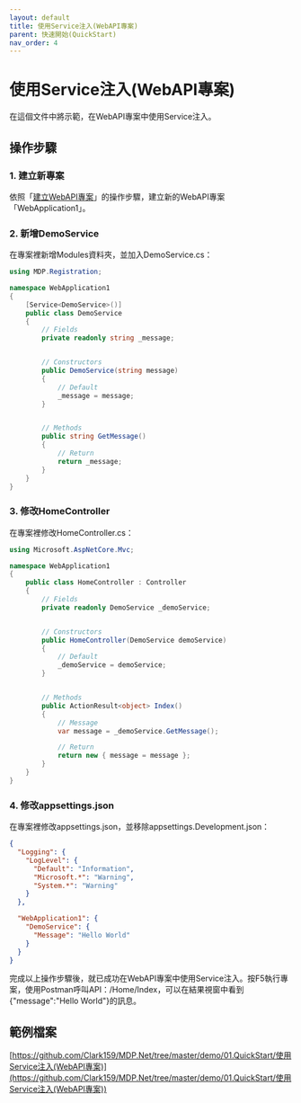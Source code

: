 ```yaml
---
layout: default
title: 使用Service注入(WebAPI專案)
parent: 快速開始(QuickStart)
nav_order: 4
---
```


# 使用Service注入(WebAPI專案)

在這個文件中將示範，在WebAPI專案中使用Service注入。

## 操作步驟

### 1. 建立新專案

依照「[建立WebAPI專案](../建立WebAPI專案/建立WebAPI專案.html)」的操作步驟，建立新的WebAPI專案「WebApplication1」。

### 2. 新增DemoService

在專案裡新增Modules資料夾，並加入DemoService.cs：

```csharp
using MDP.Registration;

namespace WebApplication1
{
    [Service<DemoService>()]
    public class DemoService
    {
        // Fields
        private readonly string _message;


        // Constructors
        public DemoService(string message)
        {
            // Default
            _message = message;
        }


        // Methods
        public string GetMessage()
        {
            // Return
            return _message;
        }
    }
}
```

### 3. 修改HomeController

在專案裡修改HomeController.cs：

```csharp
using Microsoft.AspNetCore.Mvc;

namespace WebApplication1
{
    public class HomeController : Controller
    {
        // Fields
        private readonly DemoService _demoService;


        // Constructors
        public HomeController(DemoService demoService)
        {
            // Default
            _demoService = demoService;
        }


        // Methods
        public ActionResult<object> Index()
        {
            // Message
            var message = _demoService.GetMessage();

            // Return
            return new { message = message };
        }
    }
}
```

### 4. 修改appsettings.json

在專案裡修改appsettings.json，並移除appsettings.Development.json：

```json
{
  "Logging": {
    "LogLevel": {
      "Default": "Information",
      "Microsoft.*": "Warning",
      "System.*": "Warning"
    }
  },

  "WebApplication1": {
    "DemoService": {
      "Message": "Hello World"
    }
  }
}
```

完成以上操作步驟後，就已成功在WebAPI專案中使用Service注入。按F5執行專案，使用Postman呼叫API：/Home/Index，可以在結果視窗中看到{"message":"Hello World"}的訊息。

## 範例檔案

[https://github.com/Clark159/MDP.Net/tree/master/demo/01.QuickStart/使用Service注入(WebAPI專案)](https://github.com/Clark159/MDP.Net/tree/master/demo/01.QuickStart/使用Service注入(WebAPI專案))
